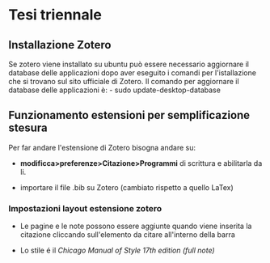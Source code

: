# Tesi triennale
## Installazione Zotero
Se zotero viene installato su ubuntu può essere necessario aggiornare il database delle applicazioni dopo aver eseguito i comandi per l'istallazione che si trovano sul sito ufficiale di Zotero. Il comando per aggiornare il database delle applicazioni è:
    - sudo update-desktop-database
## Funzionamento estensioni per semplificazione stesura

Per far andare l'estensione di Zotero bisogna andare su:
- **modificca>preferenze>Citazione>Programmi** di scrittura e abilitarla da li.

- importare il file .bib su Zotero (cambiato rispetto a quello LaTex)

### Impostazioni layout estensione zotero

- Le pagine e le note possono essere aggiunte quando viene inserita la citazione cliccando sull'elemento da citare all'interno della barra

- Lo stile é il *Chicago Manual of Style 17th edition (full note)*
